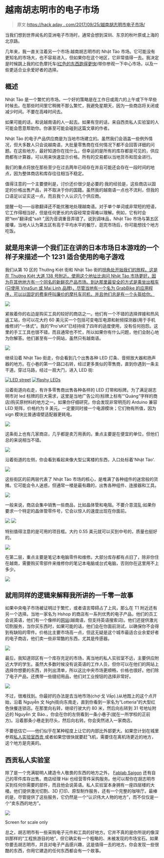 # 越南胡志明市的电子市场

> 原文:[https://hack aday . com/2017/09/25/越南胡志明市电子市场/](https://hackaday.com/2017/09/25/the-electronics-markets-of-ho-chi-minh-city-vietnam/)

当我们想到世界闻名的亚洲电子市场时，通常会想到深圳、东京的秋叶原或上海的北京路。

几年来，我一直关注着另一个市场:越南胡志明市的 Nhật Tảo 市场。它可能没有更知名的市场大，也不容易进入，但如果你在这个地区，它非常值得一去。我决定是时候跳上我的红色摩托车([红色的东西跑得更快](http://en.wikipedia.org/wiki/Redshift#Local_observations))带你参观一下中心市场，以及一些更适合业余爱好者的选择。

## **概述**

Nhật Tảo 是一个繁忙的市场。一个好的策略是在工作日或周六的上午或下午早些时候去。在那些时间里它稍微不那么繁忙，我避免星期天，因为一些商店将关闭或减少时间。不要在高峰时间去。

如果可能的话，和说越南语的人一起去。如果有空的话，来自西贡私人实验室的人可能会愿意帮助你。你甚至可能会碰到这篇文章的作者。

Nhật Tảo 的电子产品供应商是为当地市场建立的。虽然我们会涵盖一些例外情况，但大多数人只会说越南语，大批量零售商在任何情况下都不会回答详细的问题。在这些地方，最好知道你在找什么，但幸运的是所有的库存都是可见的，供应商都有计算器，可以用来快速显示价格。所有的交易都以当地货币和现金进行。

我们的重点将放在那些至少在过去两年已经存在并且可能还会存在一段时间的地点，因为整体商店和库存往往相当不稳定。

值得注意的一个主要便利是，讨价还价很少是必要的:我的经验是，这些商店以固定的价格出售产品，并不取决于你的国籍。虽然我的越南语一点也不流利，但我的口语足以证实这一点，而且我个人认识几个供应商。

提醒一句——谷歌翻译还不能优雅地处理越南语。对于单个单词或非常短的短语，它工作得相当好，但是任何更长的内容经常变得难以理解。例如，它有时会把“ten”翻译成“salt ”,因为音调重音弄错了。说到调味品，Nhật Tảo 市场与第五区接壤，当地人认为第五区有高于平均水平的餐厅。逛完市场后，你可能想找个地方吃饭。

## 就是用来讲一个我们正在讲的日本市场日本游戏的一个样子来描述一个 1231 适合使用的电子游戏

我们从第 10 区的 Thường Kiệt 街和 Nhật Tảo 街的[拐角处开始我们的旅程。这是在 Thường Kiệt 大道 138 号附近。使用这个地址比询问 Nhật Tảo 市场更好，因为在其他地方有一个同名的新鲜农产品市场。到达那里最安全的方式是乘坐出租车(只使用 VinaSun 或 Mai Linh 品牌)，尽管当地有一个名为 GrabBike 的应用程序，可以以固定的费率呼叫廉价的摩托车司机，并且他们总是有一个头盔给你。](http://goo.gl/maps/JiZ29CtRZEQ2)

![](../Images/36b31526e52c07f2d65aec432228fd40.png)

紧挨着你的右边是购买工具的较好的商店之一。他们有一个不错的选择焊接和热风返工站，你可以花大约 60 美元买一个包括可变电压电源和射频探测器(用于手机维修)的“一体式”。我的“Pro'sKit”已经持续了四年的适度使用，没有任何抱怨。这里的手工工具也很不错，而且通常也不忙，所以如果你有什么问题，他们会耐心地为你解答。他们甚至有一个网站，虽然只有越南语。

![](../Images/31cc083cd26f425b4fea5539dccbcf7a.png)

继续沿着 Nhật Tảo 街走，你会看到几个出售各种 LED 灯条、音频放大器和扬声器的地方。在小巷的第一个路口右转，经过更多类似的零售商，直到你遇到一条主干道。穿过马路，经过一扇大门，进入 LED 街:

 [![LED street](../Images/c30913a54af87378c7d76db314d88c41.png "LED street")](https://hackaday.com/2017/09/25/the-electronics-markets-of-ho-chi-minh-city-vietnam/led-street/)  [![flashy LEDs](../Images/64b30a5328279806b2cef02a3e928b53.png "flashy LEDs")](https://hackaday.com/2017/09/25/the-electronics-markets-of-ho-chi-minh-city-vietnam/flashy-leds/) 

沿着街道向右走，有许多零售商出售各种各样的 LED 灯带和标牌。为了满足胡志明市对 led 标牌的巨大需求，这里是当地广告公司(标牌上标有“'Quảng”字样的商店)购买原材料的地方之一。如果你仔细研究，你会发现非常明亮的 Arduino 兼容 LED 矩阵，价格约为 9 美元。一定要同时接一个电源模块；它们物有所值，因为 sign 模块比普通墙壁适配器更耗电。

![](../Images/28a6412c282f60d5b24aa5c13b8e30e2.png)

这条街上也有几家商店，几乎都是卖万用表的。重点主要是在便宜的单位，但他们总的来说相当不错。

![](../Images/613bee4ce46690ea9ec8811d8cc4bb09.png)

沿着街道的左侧，你会看到看起来像大型公寓楼的东西，入口处标着'Nhật Tảo'.

![](../Images/3332a8606e432c06d2bdf3672bd19149.png)

这些街区的前两层代表了 Nhật Tảo 市场的核心，是堆满了各种组件的迷宫般的货摊。它可能会令人迷惑，但通常一楼是最有趣的，出售各种组件、连接器和工具。

![](../Images/f8a5837c9c18933595c259e1da48e848.png)

一般来说，商店会集中销售一些商品，比如晶体管和电阻。不要介意混乱:如果你要求一个特定的晶体管零件号，它会以惊人的速度出现在你面前。

![](../Images/536852b5bb40737ae7501ad247dd60c3.png) ![](../Images/6cc828b9d3f3a4b21c2c0fb6f867b7d3.png)

特别值得注意的是可用的项目框。大约 0.55 美元就可以买到中号的，质量也挺好的。

![](../Images/c70bb50b3fa48f4a14d31719571e8875.png)

在第二层，重点主要是笔记本电脑零件和维修。大部分库存都有点旧了，除非你住在越南，需要购买零部件来维修你的笔记本电脑或台式电脑，否则你在这里用不上多少。

![](../Images/3f546aa745dd9bbd84697d10250bd4a6.png)

## 就用同样的逻辑来解释我所讲的一千零一故事

如果中央电子市场被证明过于繁忙，或者语言障碍占了上风，那么在 T1 附近还有另一个选择。当地一家名为 Hshop 的商店有一系列优秀的电子产品，他们的员工会说英语，他们有一个像样的[网站](http://hshop.vn/)(越南语，但支持英语搜索词)。他们还提供激光切割服务，当你买东西时，如果可能的话，他们会在你面前测试，以确保你不会得到有缺陷的零件。价格比主要市场高一点，但这无疑是这个城市最适合业余爱好者的电子商店，他们卖一些非常酷的东西，尤其是传感器。

![](../Images/ac96e31a14aba1e3742a7eba3b5a0d44.png)

最后，我知道郊区有一个库存充足的市场，离当地的私人实验室不远，主要供应附近大学的学生。虽然大多数时候没有说英语的工作人员，但你可以在他们的网站上选择你想要的东西，并列出清单，所以这比中央市场更顺畅，价格也很好。他们除了电子产品，还携带一些缝纫用品，他们对工业按钮的选择非常好。

![](../Images/e5be2e0168ad541271810dce68491d3b.png)

不过，很难找到。你最好的办法是去当地市场(chợ·戈 Vấp).)从地图上的这个点开始，沿着 Nguyễn 文 Nghị街向东南走，直到你看到一家名为“Lotteria”的大型红色快餐连锁店。在那里向右转，继续行驶大约 80 米，然后向右转到 31 号地址附近的 Nguyễn 文 Bảo.，你会在你的左侧看到一条小巷子(就在一所学校的正前方)。沿着那条小巷走到尽头，然后向右转。你会突然进入一家商店。

不要低估它——他们似乎在某种程度上让它的内部比外部更大。如果您计划在城里参观[私人实验室西贡](http://fablabsaigon.org/),或者如果您很快就要赶飞机，需要住在离机场更近的地方，这个地方是完美的。

## 西贡私人实验室

除了是一个充满聪明人建造令人敬畏的东西的地方之外， [Fablab Saigon](http://fablabsaigon.org/) 还有自己的零件库存出售。商店经理 Hải 也经营零件采购服务。他可以帮你在胡志明市买到任何你需要的部件，而且他会说英语。私人实验室本身拥有一座四层楼的大楼。他们提供激光切割、3D 打印、原型制作服务，还有一个完整的咖啡厅。最棒的是，尽管提供了这些服务，它仍然是一个“认识伟大人物的地方”，而不仅仅是一个“卖东西的地方”。

![](../Images/6e8a612035830978e3ada6b87e017e34.png)

Screen for scale only

总之，胡志明市有一些采购电子元件和工具的好地方。它并不真的是你所说的像深圳那样的“工程旅游目的地”，但它确实有一个粗略的、未被发现的市场宝石。如果你要去胡志明市，并且对电子产品感兴趣，这是值得一去的地方。你会发现一些很酷的东西，你用它建造的任何东西都会有一个故事。